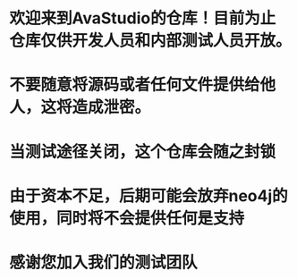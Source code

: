 # 欢迎来到AvaStudio的仓库！目前为止仓库仅供开发人员和内部测试人员开放。
# 不要随意将源码或者任何文件提供给他人，这将造成泄密。
# 当测试途径关闭，这个仓库会随之封锁
# 由于资本不足，后期可能会放弃neo4j的使用，同时将不会提供任何是支持
# 感谢您加入我们的测试团队
